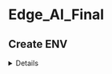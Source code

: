 # Edge_AI_Final
<h2>Create ENV</h2>
<details>
``` shell
conda create -n <YOUR_ENV_NAME> python==3.10
pip install -r ./yolov7/requirement.txt
```
  </details>
